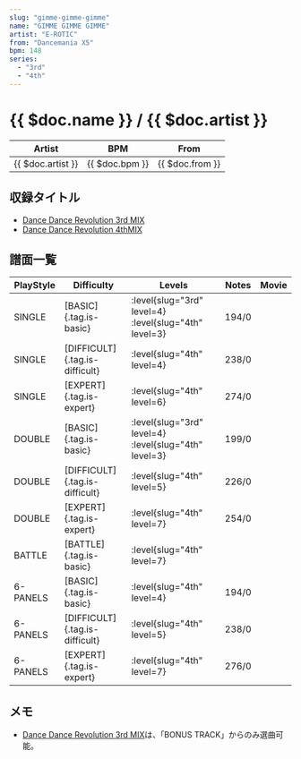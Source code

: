 ```yaml
---
slug: "gimme-gimme-gimme"
name: "GIMME GIMME GIMME"
artist: "E-ROTIC"
from: "Dancemania X5"
bpm: 148
series:
  - "3rd"
  - "4th"
---
```


# {{ $doc.name }} / {{ $doc.artist }}

|Artist|BPM|From|
|------|---|----|
|{{ $doc.artist }}|{{ $doc.bpm }}|{{ $doc.from }}|

## 収録タイトル

- [Dance Dance Revolution 3rd MIX](/series/3rd/)
- [Dance Dance Revolution 4thMIX](/series/4th/)

## 譜面一覧

|PlayStyle|Difficulty|Levels|Notes|Movie|
|---------|----------|------|-----|-----|
|SINGLE|[BASIC]{.tag.is-basic}|:level{slug="3rd" level=4} :level{slug="4th" level=3}|194/0||
|SINGLE|[DIFFICULT]{.tag.is-difficult}|:level{slug="4th" level=4}|238/0||
|SINGLE|[EXPERT]{.tag.is-expert}|:level{slug="4th" level=6}|274/0||
|DOUBLE|[BASIC]{.tag.is-basic}|:level{slug="3rd" level=4} :level{slug="4th" level=3}|199/0||
|DOUBLE|[DIFFICULT]{.tag.is-difficult}|:level{slug="4th" level=5}|226/0||
|DOUBLE|[EXPERT]{.tag.is-expert}|:level{slug="4th" level=7}|254/0||
|BATTLE|[BATTLE]{.tag.is-basic}|:level{slug="4th" level=7}|||
|6-PANELS|[BASIC]{.tag.is-basic}|:level{slug="4th" level=4}|194/0||
|6-PANELS|[DIFFICULT]{.tag.is-difficult}|:level{slug="4th" level=5}|238/0||
|6-PANELS|[EXPERT]{.tag.is-expert}|:level{slug="4th" level=7}|276/0||

## メモ

- [Dance Dance Revolution 3rd MIX](/series/3rd/)は、「BONUS TRACK」からのみ選曲可能。
